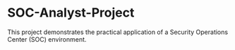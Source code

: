 # SOC-Analyst-Project
This project demonstrates the practical application of a Security Operations Center (SOC) environment. 
